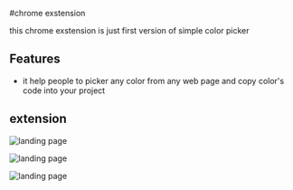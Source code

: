 
#chrome exstension

this chrome exstension is just first version of simple color picker


## Features

- it help people to picker any color from any web page and copy color's code into your project

## extension  



![landing page](https://user-images.githubusercontent.com/95965261/178571131-9372d70f-c1a0-4c32-b0a9-d6ff25dd251f.png)



![landing page](https://user-images.githubusercontent.com/95965261/178571233-32355f50-d800-4393-8013-185a6eb52328.png)






![landing page](https://user-images.githubusercontent.com/95965261/178571465-09930a6d-5bd1-43a3-9073-d78cb8656686.png)


